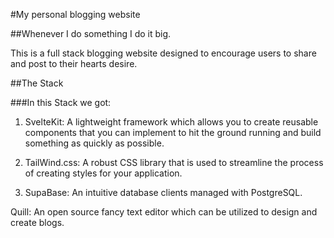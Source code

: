 #My personal blogging website

##Whenever I do something I do it big. 

This is a full stack blogging website designed to encourage users to share and post to their hearts desire.

##The Stack

###In this Stack we got:

1. SvelteKit: A lightweight framework which allows you to create reusable components that you can implement to hit the ground running and build something as quickly as possible. 

2. TailWind.css: A robust CSS library that is used to streamline the process of creating styles for your application.

3. SupaBase: An intuitive database clients managed with PostgreSQL.

Quill: An open source fancy text editor which can be utilized to design and create blogs. 